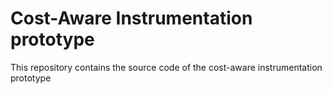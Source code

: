 # Cost-Aware Instrumentation prototype

This repository contains the source code of the cost-aware instrumentation prototype 
